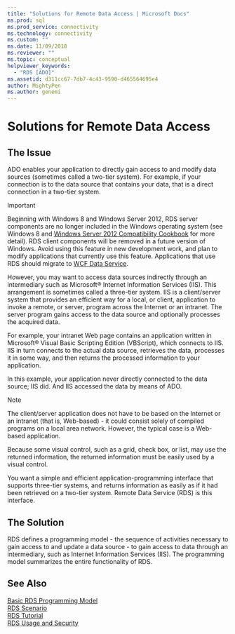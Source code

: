 ```yaml
---
title: "Solutions for Remote Data Access | Microsoft Docs"
ms.prod: sql
ms.prod_service: connectivity
ms.technology: connectivity
ms.custom: ""
ms.date: 11/09/2018
ms.reviewer: ""
ms.topic: conceptual
helpviewer_keywords: 
  - "RDS [ADO]"
ms.assetid: d311cc67-7db7-4c43-9590-d465564695e4
author: MightyPen
ms.author: genemi
---
```

# Solutions for Remote Data Access
## The Issue  
 ADO enables your application to directly gain access to and modify data sources (sometimes called a two-tier system). For example, if your connection is to the data source that contains your data, that is a direct connection in a two-tier system.  
  
> [!IMPORTANT]
>  Beginning with Windows 8 and Windows Server 2012, RDS server components are no longer included in the Windows operating system (see Windows 8 and [Windows Server 2012 Compatibility Cookbook](https://www.microsoft.com/download/details.aspx?id=27416) for more detail). RDS client components will be removed in a future version of Windows. Avoid using this feature in new development work, and plan to modify applications that currently use this feature. Applications that use RDS should migrate to [WCF Data Service](https://go.microsoft.com/fwlink/?LinkId=199565).  
  
 However, you may want to access data sources indirectly through an intermediary such as Microsoft® Internet Information Services (IIS). This arrangement is sometimes called a three-tier system. IIS is a client/server system that provides an efficient way for a local, or client, application to invoke a remote, or server, program across the Internet or an intranet. The server program gains access to the data source and optionally processes the acquired data.  
  
 For example, your intranet Web page contains an application written in Microsoft® Visual Basic Scripting Edition (VBScript), which connects to IIS. IIS in turn connects to the actual data source, retrieves the data, processes it in some way, and then returns the processed information to your application.  
  
 In this example, your application never directly connected to the data source; IIS did. And IIS accessed the data by means of ADO.  
  
> [!NOTE]
>  The client/server application does not have to be based on the Internet or an intranet (that is, Web-based) - it could consist solely of compiled programs on a local area network. However, the typical case is a Web-based application.  
  
 Because some visual control, such as a grid, check box, or list, may use the returned information, the returned information must be easily used by a visual control.  
  
 You want a simple and efficient application-programming interface that supports three-tier systems, and returns information as easily as if it had been retrieved on a two-tier system. Remote Data Service (RDS) is this interface.  
  
## The Solution  
 RDS defines a programming model - the sequence of activities necessary to gain access to and update a data source - to gain access to data through an intermediary, such as Internet Information Services (IIS). The programming model summarizes the entire functionality of RDS.  
  
## See Also  
 [Basic RDS Programming Model](../../../ado/guide/remote-data-service/basic-rds-programming-model.md)   
 [RDS Scenario](../../../ado/guide/remote-data-service/rds-scenario.md)   
 [RDS Tutorial](../../../ado/guide/remote-data-service/rds-tutorial.md)   
 [RDS Usage and Security](../../../ado/guide/remote-data-service/rds-usage-and-security.md)


